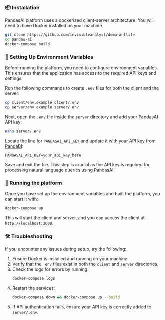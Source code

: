 ### 📦 Installation

PandasAI platform uses a dockerized client-server architecture. You will need to have Docker installed on your machine.

```bash
git clone https://github.com/invisibleanalyst/demo-antlife
cd pandas-ai
docker-compose build
```

### 🔧 Setting Up Environment Variables

Before running the platform, you need to configure environment variables. This ensures that the application has access to the required API keys and settings.

Run the following commands to create `.env` files for both the client and the server:

```bash
cp client/env.example client/.env
cp server/env.example server/.env
```

Next, open the `.env` file inside the `server` directory and add your PandasAI API key:

```bash
nano server/.env
```

Locate the line for `PANDASAI_API_KEY` and update it with your API key from [PandaBI](https://pandabi.ai):

```plaintext
PANDASAI_API_KEY=your_api_key_here
```

Save and exit the file. This step is crucial as the API key is required for processing natural language queries using PandasAI.

### 🚀 Running the platform

Once you have set up the environment variables and built the platform, you can start it with:

```bash
docker-compose up
```

This will start the client and server, and you can access the client at `http://localhost:3000`.

### 🛠 Troubleshooting

If you encounter any issues during setup, try the following:

1. Ensure Docker is installed and running on your machine.
2. Verify that the `.env` files exist in both the `client` and `server` directories.
3. Check the logs for errors by running:
   ```bash
   docker-compose logs
   ```
4. Restart the services:
   ```bash
   docker-compose down && docker-compose up --build
   ```
5. If API authentication fails, ensure your API key is correctly added to `server/.env`.
